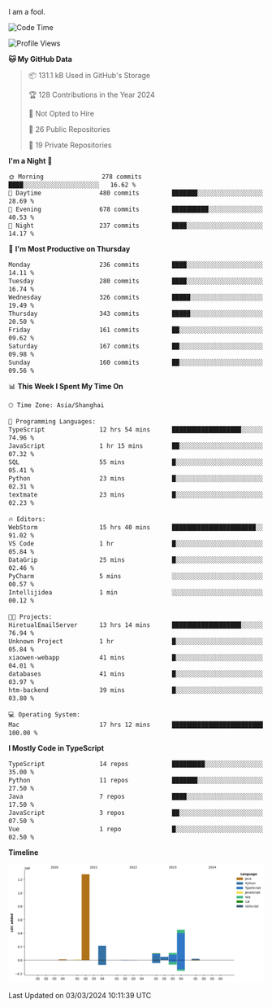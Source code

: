 I am a fool.

<!--START_SECTION:waka-->
![Code Time](http://img.shields.io/badge/Code%20Time-1%2C232%20hrs%2016%20mins-blue)

![Profile Views](http://img.shields.io/badge/Profile%20Views-0-blue)

**🐱 My GitHub Data** 

> 📦 131.1 kB Used in GitHub's Storage 
 > 
> 🏆 128 Contributions in the Year 2024
 > 
> 🚫 Not Opted to Hire
 > 
> 📜 26 Public Repositories 
 > 
> 🔑 19 Private Repositories 
 > 
**I'm a Night 🦉** 

```text
🌞 Morning                278 commits         ████░░░░░░░░░░░░░░░░░░░░░   16.62 % 
🌆 Daytime                480 commits         ███████░░░░░░░░░░░░░░░░░░   28.69 % 
🌃 Evening                678 commits         ██████████░░░░░░░░░░░░░░░   40.53 % 
🌙 Night                  237 commits         ████░░░░░░░░░░░░░░░░░░░░░   14.17 % 
```
📅 **I'm Most Productive on Thursday** 

```text
Monday                   236 commits         ████░░░░░░░░░░░░░░░░░░░░░   14.11 % 
Tuesday                  280 commits         ████░░░░░░░░░░░░░░░░░░░░░   16.74 % 
Wednesday                326 commits         █████░░░░░░░░░░░░░░░░░░░░   19.49 % 
Thursday                 343 commits         █████░░░░░░░░░░░░░░░░░░░░   20.50 % 
Friday                   161 commits         ██░░░░░░░░░░░░░░░░░░░░░░░   09.62 % 
Saturday                 167 commits         ██░░░░░░░░░░░░░░░░░░░░░░░   09.98 % 
Sunday                   160 commits         ██░░░░░░░░░░░░░░░░░░░░░░░   09.56 % 
```


📊 **This Week I Spent My Time On** 

```text
🕑︎ Time Zone: Asia/Shanghai

💬 Programming Languages: 
TypeScript               12 hrs 54 mins      ███████████████████░░░░░░   74.96 % 
JavaScript               1 hr 15 mins        ██░░░░░░░░░░░░░░░░░░░░░░░   07.32 % 
SQL                      55 mins             █░░░░░░░░░░░░░░░░░░░░░░░░   05.41 % 
Python                   23 mins             █░░░░░░░░░░░░░░░░░░░░░░░░   02.31 % 
textmate                 23 mins             █░░░░░░░░░░░░░░░░░░░░░░░░   02.23 % 

🔥 Editors: 
WebStorm                 15 hrs 40 mins      ███████████████████████░░   91.02 % 
VS Code                  1 hr                █░░░░░░░░░░░░░░░░░░░░░░░░   05.84 % 
DataGrip                 25 mins             █░░░░░░░░░░░░░░░░░░░░░░░░   02.46 % 
PyCharm                  5 mins              ░░░░░░░░░░░░░░░░░░░░░░░░░   00.57 % 
Intellijidea             1 min               ░░░░░░░░░░░░░░░░░░░░░░░░░   00.12 % 

🐱‍💻 Projects: 
HiretualEmailServer      13 hrs 14 mins      ███████████████████░░░░░░   76.94 % 
Unknown Project          1 hr                █░░░░░░░░░░░░░░░░░░░░░░░░   05.84 % 
xiaowen-webapp           41 mins             █░░░░░░░░░░░░░░░░░░░░░░░░   04.01 % 
databases                41 mins             █░░░░░░░░░░░░░░░░░░░░░░░░   03.97 % 
htm-backend              39 mins             █░░░░░░░░░░░░░░░░░░░░░░░░   03.80 % 

💻 Operating System: 
Mac                      17 hrs 12 mins      █████████████████████████   100.00 % 
```

**I Mostly Code in TypeScript** 

```text
TypeScript               14 repos            █████████░░░░░░░░░░░░░░░░   35.00 % 
Python                   11 repos            ███████░░░░░░░░░░░░░░░░░░   27.50 % 
Java                     7 repos             ████░░░░░░░░░░░░░░░░░░░░░   17.50 % 
JavaScript               3 repos             ██░░░░░░░░░░░░░░░░░░░░░░░   07.50 % 
Vue                      1 repo              █░░░░░░░░░░░░░░░░░░░░░░░░   02.50 % 
```



**Timeline**

![Lines of Code chart](https://raw.githubusercontent.com/VeejaLiu/VeejaLiu/master/assets/bar_graph.png)


 Last Updated on 03/03/2024 10:11:39 UTC
<!--END_SECTION:waka-->
